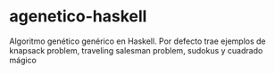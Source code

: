 # agenetico-haskell
Algoritmo genético genérico en Haskell.
Por defecto trae ejemplos de knapsack problem, traveling salesman problem, sudokus y cuadrado mágico
